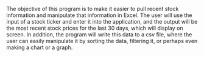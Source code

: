 The objective of this program is to make it easier to pull recent stock information and manipulate that information in Excel.  The user will use the input of a stock ticker and enter it into the application,  and the output will be the most recent stock prices for the last 30 days, which will display on screen.  In addition, the program will write this data to a csv file, where the user can easily manipulate it by sorting the data, filtering it, or perhaps even making a chart or a graph.
